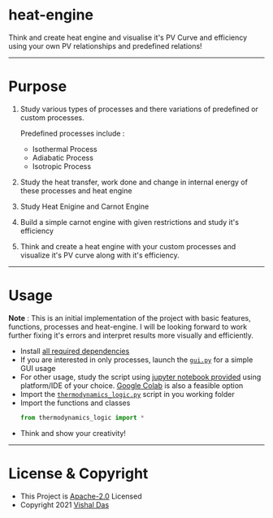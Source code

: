 # heat-engine
Think and create heat engine and visualise it's PV Curve and efficiency using your own PV relationships and predefined relations!

---
# Purpose

1. Study various types of processes and there variations of predefined or custom processes.

    Predefined processes include :
    - Isothermal Process
    - Adiabatic Process
    - Isotropic Process
1. Study the heat transfer, work done and change in internal energy of these processes and heat engine
1. Study Heat Enigine and Carnot Engine
1. Build a simple carnot engine with given restrictions and study it's efficiency
1. Think and create a heat engine with your custom processes and visualize it's PV curve along with it's efficiency.

---
# Usage

**Note** : This is an initial implementation of the project with basic features, functions, processes and heat-engine. I will be looking forward to work further fixing it's errors and interpret results more visually and efficiently.

- Install [all required dependencies](requirements.txt)
- If you are interested in only processes, launch the [`gui.py`](gui.py) for a simple GUI usage
- For other usage, study the script using [jupyter notebook provided](heat_engine.ipynb) using platform/IDE of your choice. [Google Colab](https://research.google.com/colaboratory/) is also a feasible option
- Import the [`thermodynamics_logic.py`](thermodynamics_logic.py) script in you working folder
- Import the functions and classes
    ```python
    from thermodynamics_logic import *
    ```
- Think and show your creativity!

---

# License & Copyright

  - This Project is [Apache-2.0](./LICENSE) Licensed
  - Copyright 2021 [Vishal Das](https://github.com/dvishal485)
